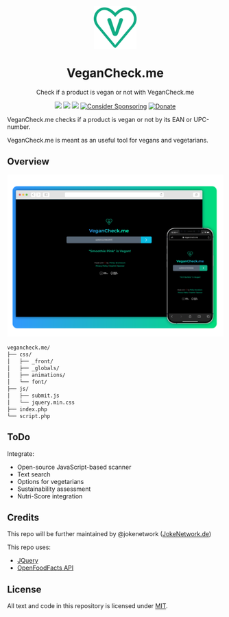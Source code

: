 <p align="center">
 <img width="100px" src="VeganCheck.svg" align="center" alt="VeganCheck Logo">
 <h1 align="center">VeganCheck.me</h1>
 <p align="center">Check if a product is vegan or not with VeganCheck.me</p>
</p>
  <p align="center">
  <a href="https://app.fossa.com/projects/git%2Bgithub.com%2FJokeNetwork%2Fjokenetwork.de?ref=badge_small" alt="FOSSA Status"><img src="https://app.fossa.com/api/projects/git%2Bgithub.com%2FJokeNetwork%2Fjokenetwork.de.svg?type=small"></a>
  <a href="https://app.fossa.com/projects/git%2Bgithub.com%2FJokeNetwork%2Fjokenetwork.de?ref=badge_shield" alt="FOSSA Status"><img src="https://app.fossa.com/api/projects/git%2Bgithub.com%2FJokeNetwork%2Fjokenetwork.de.svg?type=shield"/></a>
	<a href="https://www.codacy.com/gh/JokeNetwork/jokenetwork.de/dashboard?utm_source=github.com&amp;utm_medium=referral&amp;utm_content=JokeNetwork/jokenetwork.de&amp;utm_campaign=Badge_Grade"><img src="https://app.codacy.com/project/badge/Grade/00c432ffdc73456992dc61b11187b1f5"></a>
	<a href="https://github.com/sponsors/philipbrembeck"><img src="https://img.shields.io/badge/Sponsor-white.svg?logo=githubsponsors" alt="Consider Sponsoring"></a>
	<a href="https://www.paypal.com/donate?hosted_button_id=N4F7DAQH7ET2G"><img src="https://img.shields.io/badge/Donate-blue.svg?logo=paypal" alt="Donate"></a>
  </p>

VeganCheck.me checks if a product is vegan or not by its EAN or UPC-number. 

VeganCheck.me is meant as an useful tool for vegans and vegetarians.

## Overview

![VeganCheck.me Screenshot](Hero.svg)

    vegancheck.me/
    ├── css/
    │   ├── _front/
    │   ├── _globals/
    │   ├── animations/
    │   └── font/
    ├── js/
    │   ├── submit.js
    │   └── jquery.min.css
    ├── index.php
    └── script.php

## ToDo

Integrate: 

* Open-source JavaScript-based scanner
* Text search
* Options for vegetarians
* Sustainability assessment
* Nutri-Score integration

## Credits 

This repo will be further maintained by @jokenetwork ([JokeNetwork.de](https://jokenetwork.de))

This repo uses:

- [JQuery](https://jquery.com)
- [OpenFoodFacts API](https://openfoodfacts.org)

## License

All text and code in this repository is licensed under [MIT](https://github.com/philipbrembeck/VeganCheck.me/blob/main/LICENSE).
